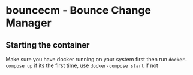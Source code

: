 # bouncecm - Bounce Change Manager
## Starting the container
Make sure you have docker running on your system first
then run `docker-compose up` if its the first time, use `docker-compose start` if not
